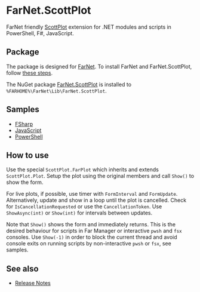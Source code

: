[NuGet]: https://www.nuget.org/packages/FarNet.ScottPlot
[GitHub]: https://github.com/nightroman/FarNet.ScottPlot
[ScottPlot]: https://github.com/ScottPlot/ScottPlot

# FarNet.ScottPlot

FarNet friendly [ScottPlot] extension for .NET modules and scripts in PowerShell, F#, JavaScript.

## Package

The package is designed for [FarNet](https://github.com/nightroman/FarNet/wiki).
To install FarNet and FarNet.ScottPlot, follow [these steps](https://github.com/nightroman/FarNet#readme).

The NuGet package [FarNet.ScottPlot](https://www.nuget.org/packages/FarNet.ScottPlot)
is installed to `%FARHOME%\FarNet\Lib\FarNet.ScottPlot`.

## Samples

- [FSharp](https://github.com/nightroman/FarNet.ScottPlot/tree/main/samples-FSharp)
- [JavaScript](https://github.com/nightroman/FarNet.ScottPlot/tree/main/samples-JavaScript)
- [PowerShell](https://github.com/nightroman/FarNet.ScottPlot/tree/main/samples-PowerShell)

## How to use

Use the special `ScottPlot.FarPlot` which inherits and extends `ScottPlot.Plot`.
Setup the plot using the original members and call `Show()` to show the form.

For live plots, if possible, use timer with `FormInterval` and `FormUpdate`.
Alternatively, update and show in a loop until the plot is cancelled.
Check for `IsCancellationRequested` or use the `CancellationToken`.
Use `ShowAsync(int)` or `Show(int)` for intervals between updates.

Note that `Show()` shows the form and immediately returns. This is the desired
behaviour for scripts in Far Manager or interactive `pwsh` and `fsx` consoles.
Use `Show(-1)` in order to block the current thread and avoid console exits on
running scripts by non-interactive `pwsh` or `fsx`, see samples.

## See also

- [Release Notes](https://github.com/nightroman/FarNet.ScottPlot/blob/main/Release-Notes.md)
